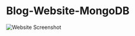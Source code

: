 # Blog-Website-MongoDB
![Website Screenshot](https://github.com/anushasagi/Blog-Website-MongoDB/blob/[branch]/image.jpg?raw=true)
